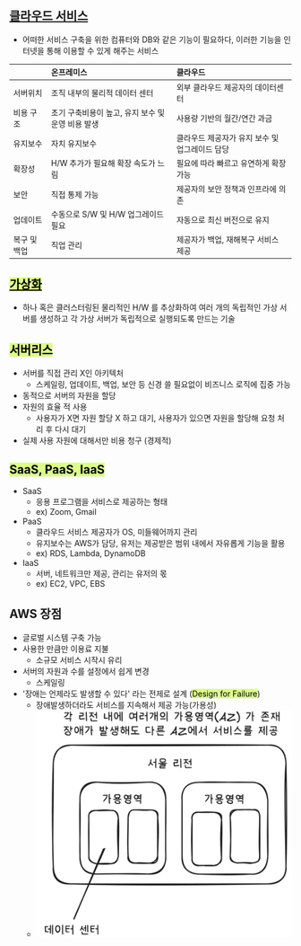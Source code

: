 
## <u>클라우드 서비스</u>
- 어떠한 서비스 구축을 위한 컴퓨터와 DB와 같은 기능이 필요하다, 이러한 기능을 인터넷을 통해 이용할  수 있게 해주는 서비스


|         | 온프레미스                         | 클라우드                       |
| :------ | :---------------------------- | :------------------------- |
| 서버위치    | 조직 내부의 물리적 데이터 센터             | 외부 클라우드 제공자의 데이터센터         |
| 비용 구조   | 초기 구축비용이 높고, 유지 보수 및 운영 비용 발생 | 사용량 기반의 월간/연간 과금           |
| 유지보수    | 자치 유지보수                       | 클라우드 제공자가 유지 보수 및 업그레이드 담당 |
| 확장성     | H/W 추가가 필요해 확장 속도가 느림         | 필요에 따라 빠르고 유연하게 확장 가능      |
| 보안      | 직접 통제 가능                      | 제공자의 보안 정책과 인프라에 의존        |
| 업데이트    | 수동으로 S/W 및 H/W 업그레이드 필요       | 자동으로 최신 버전으로 유지            |
| 복구 및 백업 | 직업 관리                         | 제공자가 백업, 재해복구 서비스 제공       |


## <mark style="background: #DCFF8C;"><u>가상화</u></mark>
- 하나 혹은 클러스터링된 물리적인 H/W 를 추상화하여 여러 개의 독립적인 가상 서버를 생성하고 각 가상 서버가 독립적으로 실행되도록 만드는 기술


## <mark style="background: #DCFF8C;">서버리스</mark>
- 서버를 직접 관리 X인 아키텍처
	- 스케일링, 업데이트, 백업, 보안 등 신경 쓸 필요없이 비즈니스 로직에 집중 가능
- 동적으로 서버의 자원을 할당
- 자원의 효율 적 사용
	- 사용자가 X면 자원 할당 X 하고 대기, 사용자가 있으면 자원을 할당해 요청 처리 후 다시 대기
- 실제 사용 자원에 대해서만 비용 청구 (경제적)


## <mark style="background: #DCFF8C;">SaaS, PaaS, IaaS</mark>
- SaaS
	- 응용 프로그램을 서비스로 제공하는 형태
	- ex) Zoom, Gmail
- PaaS
	- 클라우드 서비스 제공자가 OS, 미들웨어까지 관리
	- 유지보수는 AWS가 담당, 유저는 제공받은 범위 내에서 자유롭게 기능을 활용
	- ex) RDS, Lambda, DynamoDB
- IaaS
	- 서버, 네트워크만 제공, 관리는 유저의 몫
	- ex) EC2, VPC, EBS


## AWS 장점
- 글로벌 시스템 구축 가능
- 사용한 만큼만 이용료 지불
	- 소규모 서비스 시작시 유리
- 서버의 자원과 수를 설정에서 쉽게 변경
	- 스케일링
- '장애는 언제라도 발생할 수 있다' 라는 전제로 설계 (<mark style="background: #DCFF8C;">Design for Failure</mark>)
	- 장애발생하더라도 서비스를 지속해서 제공 가능(가용성)
	- ![|306](Pasted%20image%2020250119182201.png)


